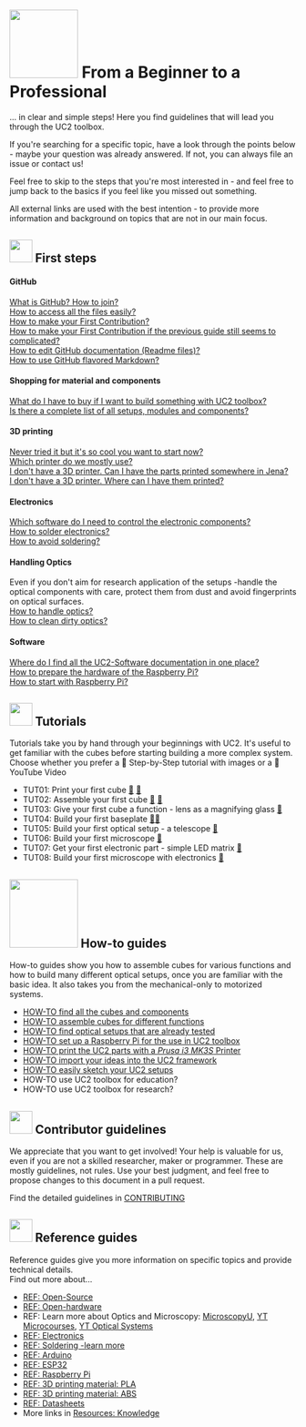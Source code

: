 # <img src="./IMAGES/BtP.png" width="120"> From a Beginner to a Professional

... in clear and simple steps! Here you find guidelines that will lead you through the UC2 toolbox.

If you're searching for a specific topic, have a look through the points below - maybe your question was already answered. If not, you can always file an issue or contact us!

Feel free to skip to the steps that you're most interested in - and feel free to jump back to the basics if you feel like you missed out something.

All external links are used with the best intention - to provide more information and background on topics that are not in our main focus.

## <img src="./IMAGES/FS.png" width="40"> First steps

#### GitHub
[What is GitHub? How to join?](https://guides.github.com/activities/hello-world/)  
[How to access all the files easily?](https://help.github.com/en/github/creating-cloning-and-archiving-repositories/cloning-a-repository)  
[How to make your First Contribution?](https://firstcontributions.github.io/)  
[How to make your First Contribution if the previous guide still seems to complicated?](https://github.com/firstcontributions/first-contributions/blob/master/github-desktop-tutorial.md)  
[How to edit GitHub documentation (Readme files)?](https://atom.io/)  
[How to use GitHub flavored Markdown?](https://help.github.com/en/github/writing-on-github/basic-writing-and-formatting-syntax)

#### Shopping for material and components
[What do I have to buy if I want to build something with UC2 toolbox?](./RESOURCES/Resources_step_by_step.md)  
[Is there a complete list of all setups, modules and components?](https://docs.google.com/spreadsheets/d/1U1MndGKRCs0LKE5W8VGreCv9DJbQVQv7O6kgLlB6ZmE/edit?usp=sharing)

#### 3D printing
[Never tried it but it's so cool you want to start now?](https://www.makeuseof.com/tag/beginners-guide-3d-printing/)  
[Which printer do we mostly use?](https://www.prusa3d.com/original-prusa-i3-mk3/)  
[I don't have a 3D printer. Can I have the parts printed somewhere in Jena?](https://lichtwerkstatt-jena.de/)  
[I don't have a 3D printer. Where can I have them printed?](https://www.makerspaces.com/what-is-a-makerspace/)  

#### Electronics
[Which software do I need to control the electronic components?](https://randomnerdtutorials.com/installing-the-esp32-board-in-arduino-ide-windows-instructions/)    
[How to solder electronics?](https://www.makerspaces.com/how-to-solder/)  
[How to avoid soldering?](../ELECTRONICS/ELECTRONICS_FOR_DUMMIES)

#### Handling Optics
Even if you don't aim for research application of the setups -handle the optical components with care, protect them from dust and avoid fingerprints on optical surfaces.    
[How to handle optics?](https://www.thorlabs.com/newgrouppage9.cfm?objectgroup_id=9025)  
[How to clean dirty optics?](https://www.newport.com/n/how-to-clean-optics)  

#### Software
[Where do I find all the UC2-Software documentation in one place?](https://github.com/bionanoimaging/UC2-Software-GIT)  
[How to prepare the hardware of the Raspberry Pi?](https://www.instructables.com/id/Raspberry-Pi-Touchscreen-Setup/)  
[How to start with Raspberry Pi?](https://projects.raspberrypi.org/en/projects/raspberry-pi-setting-up)  

## <img src="./IMAGES/TUT.png" width="40"> Tutorials
Tutorials take you by hand through your beginnings with UC2. It's useful to get familiar with the cubes before starting building a more complex system.  
Choose whether you prefer a :feet: Step-by-Step tutorial with images or a :movie_camera: YouTube Video

* TUT01: Print your first cube [:feet:](../CAD/ASSEMBLY_CUBE_Base_v2/STL) [:movie_camera:](https://www.youtube.com/watch?v=JswW8BexnC4&feature=youtu.be)
* TUT02: Assemble your first cube [:feet:](../CAD/ASSEMBLY_CUBE_Base_v2#-assembly-tutorial-with-images) [:movie_camera:](https://www.youtube.com/watch?v=zAMedY0mWKA&t=1s)
* TUT03: Give your first cube a function - lens as a magnifying glass [:feet:](../CAD/ASSEMBLY_CUBE_Lens_v2/TUT03)
* TUT04: Build your first baseplate [:feet:](../CAD/ASSEMBLY_Baseplate_v2)[:movie_camera:](https://www.youtube.com/watch?v=qxA-4V7BRI0)
* TUT05: Build your first optical setup - a telescope [:feet:](../APPLICATIONS/APP_SIMPLE-Telescope)
* TUT06: Build your first microscope [:feet:](../APPLICATIONS/APP_SIMPLE-Smartphone_Microscope/mechanical)
* TUT07: Get your first electronic part - simple LED matrix [:feet:](../CAD/ASSEMBLY_CUBE_LED_Matrix_v2/TUT07)
* TUT08: Build your first microscope with electronics [:feet:](../APPLICATIONS/APP_SIMPLE-Smartphone_Microscope/electronic)

## <img src="./IMAGES/HT.png" width="120"> How-to guides
How-to guides show you how to assemble cubes for various functions and how to build many different optical setups, once you are familiar with the basic idea. It also takes you from the mechanical-only to motorized systems.

* [HOW-TO find all the cubes and components](../CAD)
* [HOW-TO assemble cubes for different functions](../CAD)
* [HOW-TO find optical setups that are already tested](../APPLICATIONS)
* [HOW-TO set up a Raspberry Pi for the use in UC2 toolbox](https://github.com/bionanoimaging/UC2-Software-GIT/blob/master/GUI/RASPBERRY_PI/README.md)
* [HOW-TO print the UC2 parts with a *Prusa i3 MK3S* Printer](./PRINTER)
* [HOW-TO import your ideas into the UC2 framework](../MDK)
* [HOW-TO easily sketch your UC2 setups](../MDK/DRAW.IO)
* HOW-TO use UC2 toolbox for education?
* HOW-TO use UC2 toolbox for research?

## <img src="./IMAGES/CG.png" width="40"> Contributor guidelines

We appreciate that you want to get involved! Your help is valuable for us, even if you are not a skilled researcher, maker or programmer. These are mostly guidelines, not rules. Use your best judgment, and feel free to propose changes to this document in a pull request.

Find the detailed guidelines in [CONTRIBUTING](../CONTRIBUTING.md)

## <img src="./IMAGES/RG.png" width="40"> Reference guides
Reference guides give you more information on specific topics and provide technical details.  
Find out more about...

* [REF: Open-Source](https://opensource.org/)
* [REF: Open-hardware](https://www.oshwa.org/)
* REF: Learn more about Optics and Microscopy: [MicroscopyU](https://www.microscopyu.com/), [YT Microcourses](https://www.youtube.com/channel/UC4cOKa0TZK8CQhzSQqfwuMQ), [YT Optical Systems](https://www.youtube.com/channel/UCI3DnTADGjHCuuaLr3LHf8A/videos)
* [REF: Electronics](../ELECTRONICS)
* [REF: Soldering -learn more](https://learn.sparkfun.com/tutorials/how-to-solder-through-hole-soldering/all)
* [REF: Arduino](https://www.arduino.cc/en/guide/introduction)
* [REF: ESP32](https://www.espressif.com/en/products/hardware/esp32/overview)
* [REF: Raspberry Pi](https://www.raspberrypi.org/documentation/)
* [REF: 3D printing material: PLA](https://www.creativemechanisms.com/blog/learn-about-polylactic-acid-pla-prototypes)
* [REF: 3D printing material: ABS](https://www.creativemechanisms.com/blog/everything-you-need-to-know-about-abs-plastic)
* [REF: Datasheets](./DATASHEETS)
* More links in [Resources: Knowledge](./RESOURCES/Resources_Knowledge.md)

